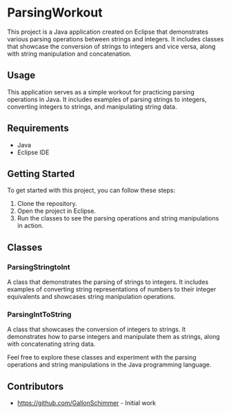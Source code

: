 # ParsingWorkout

This project is a Java application created on Eclipse that demonstrates various parsing operations between strings and integers. It includes classes that showcase the conversion of strings to integers and vice versa, along with string manipulation and concatenation.

## Usage

This application serves as a simple workout for practicing parsing operations in Java. It includes examples of parsing strings to integers, converting integers to strings, and manipulating string data.

## Requirements

- Java
- Eclipse IDE

## Getting Started

To get started with this project, you can follow these steps:

1. Clone the repository.
2. Open the project in Eclipse.
3. Run the classes to see the parsing operations and string manipulations in action.

## Classes

### ParsingStringtoInt

A class that demonstrates the parsing of strings to integers. It includes examples of converting string representations of numbers to their integer equivalents and showcases string manipulation operations.

### ParsingIntToString

A class that showcases the conversion of integers to strings. It demonstrates how to parse integers and manipulate them as strings, along with concatenating string data.

Feel free to explore these classes and experiment with the parsing operations and string manipulations in the Java programming language.

## Contributors

- https://github.com/GallonSchimmer - Initial work

